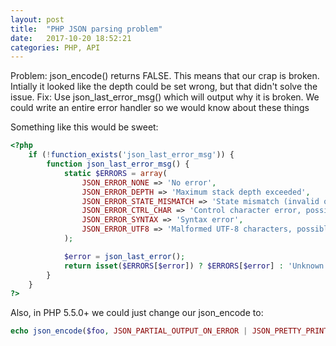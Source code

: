 ```yaml
---
layout: post
title:  "PHP JSON parsing problem"
date:   2017-10-20 18:52:21
categories: PHP, API 
---
```





Problem: json_encode() returns FALSE. This means that our crap is broken. 
Intially it looked like the depth could be set wrong, but that didn't solve the issue. 
Fix: Use json_last_error_msg() which will output why it is broken. 
We could write an entire error handler so we would know about these things 

Something like this would be sweet: 
```php 
<?php
    if (!function_exists('json_last_error_msg')) {
        function json_last_error_msg() {
            static $ERRORS = array(
                JSON_ERROR_NONE => 'No error',
                JSON_ERROR_DEPTH => 'Maximum stack depth exceeded',
                JSON_ERROR_STATE_MISMATCH => 'State mismatch (invalid or malformed JSON)',
                JSON_ERROR_CTRL_CHAR => 'Control character error, possibly incorrectly encoded',
                JSON_ERROR_SYNTAX => 'Syntax error',
                JSON_ERROR_UTF8 => 'Malformed UTF-8 characters, possibly incorrectly encoded'
            );

            $error = json_last_error();
            return isset($ERRORS[$error]) ? $ERRORS[$error] : 'Unknown error';
        }
    }
?>
```

Also, in PHP 5.5.0+ we could just change our json_encode to: 
 
``` php 
echo json_encode($foo, JSON_PARTIAL_OUTPUT_ON_ERROR | JSON_PRETTY_PRINT);
```